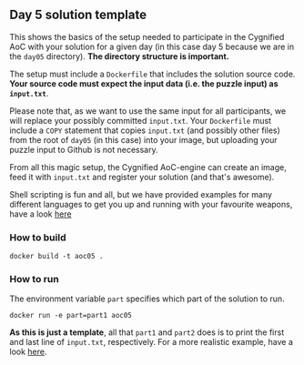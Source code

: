 ## Day 5 solution template

This shows the basics of the setup needed to participate in the Cygnified AoC with your solution for a given day (in this case day 5 because we are in the `day05` directory). **The directory structure is important.**

The setup must include a `Dockerfile` that includes the solution source code. **Your source code must expect the input data (i.e. the puzzle input) as `input.txt`**.

Please note that, as we want to use the same input for all participants, we will replace your possibly committed `input.txt`. Your `Dockerfile` must include a `COPY` statement that copies `input.txt` (and possibly other files) from the root of `day05` (in this case) into your image, but uploading your puzzle input to Github is not necessary.

From all this magic setup, the Cygnified AoC-engine can create an image, feed it with `input.txt` and register your solution (and that's awesome).

Shell scripting is fun and all, but we have provided examples for many different languages to get you up and running with your favourite weapons, have a look [here](../examples)

### How to build
`docker build -t aoc05 .`

### How to run
The environment variable `part` specifies which part of the solution to run.

`docker run -e part=part1 aoc05`

**As this is just a template**, all that `part1` and `part2` does is to print the first and last line of `input.txt`, respectively. For a more realistic example, have a look [here](../examples).
